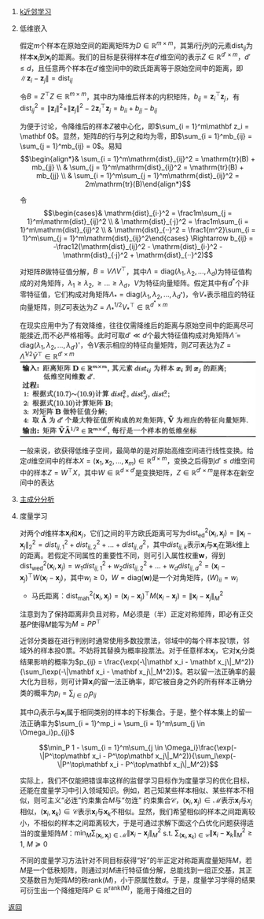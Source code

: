 1. [k近邻学习](knn.ipynb)
2. 低维嵌入

    假定$m$个样本在原始空间的距离矩阵为$D \in \mathbb R^{m \times m}$，其第$i$行$j$列的元素$\mathrm{dist}_{ij}$为样本$\mathbf x_i$到$\mathbf x_j$的距离。我们的目标是获得样本在$d'$维空间的表示$Z \in \mathbb R^{d'\times m}$，$d' \le d$，且任意两个样本在$d'$维空间中的欧氏距离等于原始空间中的距离，即$\|\mathbf z_i - \mathbf z_j\| = \mathrm{dist}_{ij}$

    令$B = Z^\top Z \in \mathbb R^{m \times m}$，其中$B$为降维后样本的内积矩阵，$b_{ij} = \mathbf z_i^\top \mathbf z_j$，有$\mathrm{dist}_{ij}^2 = \|\mathbf z_i\|^2 + \|\mathbf z_j\|^2 - 2\mathbf z_i^\top\mathbf z_j = b_{ii} + b_{jj} - b_{ij}$

    为便于讨论，令降维后的样本$Z$被中心化，即$\sum_{i = 1}^m\mathbf z_i = \mathbf 0$。显然，矩阵$B$的行与列之和均为零，即$\sum_{i = 1}^mb_{ij} = \sum_{j = 1}^mb_{ij} = 0$。易知
    $$\begin{align*}& \sum_{i = 1}^m\mathrm{dist}_{ij}^2 = \mathrm{tr}(B) + mb_{jj} \\ & \sum_{j = 1}^m\mathrm{dist}_{ij}^2 = \mathrm{tr}(B) + mb_{jj} \\ & \sum_{i = 1}^m\sum_{j = 1}^m\mathrm{dist}_{ij}^2 = 2m\mathrm{tr}(B)\end{align*}$$

    令
    $$\begin{cases}& \mathrm{dist}_{i·}^2 = \frac1m\sum_{j = 1}^m\mathrm{dist}_{ij}^2 \\ & \mathrm{dist}_{·j}^2 = \frac1m\sum_{i = 1}^m\mathrm{dist}_{ij}^2 \\ & \mathrm{dist}_{··}^2 = \frac1{m^2}\sum_{i = 1}^m\sum_{j = 1}^m\mathrm{dist}_{ij}^2\end{cases} \Rightarrow b_{ij} = -\frac12(\mathrm{dist}_{ij}^2 - \mathrm{dist}_{i·}^2 - \mathrm{dist}_{·j}^2 + \mathrm{dist}_{··}^2)$$

    对矩阵$B$做特征值分解，$B = V\Lambda V^\top$，其中$\Lambda = \mathrm{diag}(\lambda_1, \lambda_2, \dots, \lambda_d)$为特征值构成的对角矩阵，$\lambda_1 \ge \lambda_2, \ge \dots \ge \lambda_d$，$V$为特征向量矩阵。假定其中有$d^*$个非零特征值，它们构成对角矩阵$\Lambda_* = \mathrm{diag}(\lambda_1, \lambda_2, \dots, \lambda_{d^*})$，令$V_*$表示相应的特征向量矩阵，则$Z$可表达为$Z = \Lambda_*^{1 / 2}V_*^\top \in \mathbb R^{d^* \times m}$

    在现实应用中为了有效降维，往往仅需降维后的距离与原始空间中的距离尽可能接近,而不必严格相等。此时可取$d' \ll d$个最大特征值构成对角矩阵$\tilde\Lambda = \mathrm{diag}(\lambda_1, \lambda_2, \dots, \lambda_{d'})$'，令$V$表示相应的特征向量矩阵，则$Z$可表达为$Z = \tilde\Lambda^{1 / 2}\tilde V^\top \in \mathbb R^{d' \times m}$![MDS算法](images/MDS.png)

    一般来说，欲获得低维子空间，最简单的是对原始高维空间进行线性变换。给定$d$维空间中的样本$X = (\mathbf x_1, \mathbf x_2, \dots, \mathbf x_m) \in \mathbb R^{d \times m}$，变换之后得到$d' \le d$维空间中的样本$Z = W^\top X$，其中$W \in \mathbb R^{d \times d'}$是变换矩阵，$Z \in \mathbb R^{d'\times m}$是样本在新空间中的表达
3. [主成分分析](pca.ipynb)
6. 度量学习

    对两个$d$维样本$\mathbf x_i$和$\mathbf x_j$，它们之间的平方欧氏距离可写为$\mathrm{dist}_{\mathrm {ed}}^2(\mathbf x_i, \mathbf x_j) = \|\mathbf x_i - \mathbf x_j\|_2^2 = dist_{ij, 1}^2 + dist_{ij, 2}^2 + \dots + dist_{ij, d}^2$，其中$dist_{ij, k}$表示$\mathbf x_i$与$\mathbf x_j$在第$k$维上的距离。若假定不同属性的重要性不同，则可引入属性权重$\mathbf w$，得到$\mathrm{dist}_{\mathrm {wed}}^2(\mathbf x_i, \mathbf x_j) = w_1dist_{ij, 1}^2 + w_2dist_{ij, 2}^2 + \dots + w_ddist_{ij, d}^2 = (\mathbf x_i - \mathbf x_j)^\top W(\mathbf x_i - \mathbf x_j)$，其中$w_i \ge 0$，$W = \mathrm{diag}(\mathbf w)$是一个对角矩阵，$(W)_{ii} = w_i$
    - 马氏距离：$\mathrm{dist}_{\mathrm {mah}}^2(\mathbf x_i, \mathbf x_j) = (\mathbf x_i - \mathbf x_j)^\top M(\mathbf x_i - \mathbf x_j) = \|\mathbf x_i - \mathbf x_j\|_M^2$

    注意到为了保持距离非负且对称，$M$必须是（半）正定对称矩阵，即必有正交基$P$使得$M$能写为$M = PP^\top$

    近邻分类器在进行判别时通常使用多数投票法，邻域中的每个样本投1票，邻域外的样本投0票。不妨将其替换为概率投票法。对于任意样本$\mathbf x_j$，它对$\mathbf x_i$分类结果影响的概率为$p_{ij} = \frac{\exp(-\|\mathbf x_i - \mathbf x_j\|_M^2)}{\sum_l\exp(-\|\mathbf x_i - \mathbf x_j\|_M^2)}$。若以留一法正确率的最大化为目标，则可计算$\mathbf x_i$的留一法正确率，即它被自身之外的所有样本正确分类的概率为$p_i = \sum_{j \in \Omega_i}p_{ij}$

    其中$\Omega_i$表示与$\mathbf x_i$属于相同类别的样本的下标集合。于是，整个样本集上的留一法正确率为$\sum_{i = 1}^mp_i = \sum_{i = 1}^m\sum_{j \in \Omega_i}p_{ij}$

    $$\min_P 1 - \sum_{i = 1}^m\sum_{j \in \Omega_i}\frac{\exp(-\|P^\top\mathbf x_i - P^\top\mathbf x_j\|_M^2)}{\sum_l\exp(-\|P^\top\mathbf x_i - P^\top\mathbf x_j\|_M^2)}$$

    实际上，我们不仅能把错误率这样的监督学习目标作为度量学习的优化目标，还能在度量学习中引入领域知识。例如，若己知某些样本相似、某些样本不相似，则可主义“必连”约束集合$M$与“勿连” 约束集合$\mathcal C$，$(\mathbf x_i, \mathbf x_j) \in \mathcal M$表示$\mathbf x_i$与$x_j$相似，$(\mathbf x_i, \mathbf x_k) \in \mathcal C$表示$\mathbf x_i$与$\mathbf x_k$不相似。显然，我们希望相似的样本之间距离较小，不相似的样本之间距离较大，于是可通过求解下面这个凸优化问题获得适当的度量矩阵$M$：$\min_M\sum_{(\mathbf x_i, \mathbf x_j) \in \mathcal M}\|\mathbf x_i - \mathbf x_j\|_M^2$ s.t. $\sum_{(\mathbf x_i, \mathbf x_k) \in \mathcal C}\|\mathbf x_i - \mathbf x_k\|_M^2 \ge 1$, $M \succeq 0$

    不同的度量学习方法针对不同目标获得“好”的半正定对称距离度量矩阵$M$，若$M$是一个低秩矩阵，则通过对$M$进行特征值分解，总能找到一组正交基，其正交基数目为矩阵$M$的秩$\mathrm{rank}(M)$，小于原属性数$d$。于是，度量学习学得的结果可衍生出一个降维矩阵$P \in \mathbb R^{\mathrm{rank(M)}}$，能用于降维之目的

[返回](../readme.md)